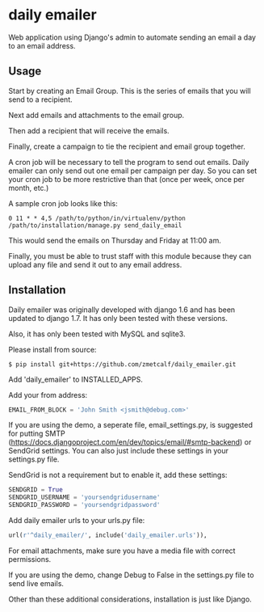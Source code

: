 daily emailer
=============

Web application using Django's admin to automate sending an email a day to an email address.

## Usage

Start by creating an Email Group. This is the series of emails that you will send to a recipient.

Next add emails and attachments to the email group.

Then add a recipient that will receive the emails.

Finally, create a campaign to tie the recipient and email group together.

A cron job will be necessary to tell the program to send out emails. Daily emailer can only send out one email per campaign per day. So you can set your cron job to be more restrictive than that (once per week, once per month, etc.)

A sample cron job looks like this:
```
0 11 * * 4,5 /path/to/python/in/virtualenv/python /path/to/installation/manage.py send_daily_email
```
This would send the emails on Thursday and Friday at 11:00 am.

Finally, you must be able to trust staff with this module because they can
upload any file and send it out to any email address.

## Installation

Daily emailer was originally developed with django 1.6 and has been updated to django 1.7. It has only been tested with these versions.

Also, it has only been tested with MySQL and sqlite3.

Please install from source:

```
$ pip install git+https://github.com/zmetcalf/daily_emailer.git
```
Add 'daily_emailer' to INSTALLED_APPS.

Add your from address:

```python
EMAIL_FROM_BLOCK = 'John Smith <jsmith@debug.com>'
```

If you are using the demo, a seperate file, email_settings.py, is suggested for putting SMTP (https://docs.djangoproject.com/en/dev/topics/email/#smtp-backend) or SendGrid settings.
You can also just include these settings in your settings.py file.

SendGrid is not a requirement but to enable it, add these settings:

```python
SENDGRID = True
SENDGRID_USERNAME = 'yoursendgridusername'
SENDGRID_PASSWORD = 'yoursendgridpassword'
```

Add daily emailer urls to your urls.py file:

```python
url(r'^daily_emailer/', include('daily_emailer.urls')),
```
For email attachments, make sure you have a media file with correct permissions.

If you are using the demo, change Debug to False in the settings.py file to send live emails.

Other than these additional considerations, installation is just like Django.
